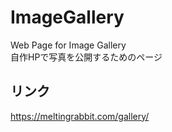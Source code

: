 # ImageGallery
Web Page for Image Gallery  
自作HPで写真を公開するためのページ

## リンク
https://meltingrabbit.com/gallery/
